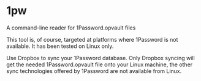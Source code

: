 # 1pw
A command-line reader for 1Password.opvault files

This tool is, of course, targeted at platforms where 1Password
is not available. It has been tested on Linux only.

Use Dropbox to sync your 1Password database. Only Dropbox
syncing will get the needed 1Password.opvault file onto your
Linux machine, the other sync technologies offered by 1Password
are not available from Linux.

